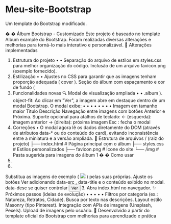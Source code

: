 # Meu-site-Bootstrap
Um template do Bootstrap modificado.

�
� Álbum Bootstrap - Customizado
 Este projeto é baseado no template Album example do 
Bootstrap. Foram realizadas diversas
 alterações e melhorias para torná-lo mais interativo e personalizável.
 🚀 Alterações implementadas
 1. Estrutura do projeto
 • 
• 
Separação do arquivo de estilos em 
styles.css para melhor organização do código.
 Inclusão de um arquivo 
favicon.png (exemplo fornecido).
 2. Estilização
 • 
• 
Ajustes no CSS para garantir que as imagens tenham proporção adequada (
 cover ).
 Seção do álbum com espaçamento e cor de fundo (
 3. Funcionalidades novas
 🔍 Modal de visualização ampliada
 • 
• 
.album ).
 object-fit: 
Ao clicar em "Ver", a imagem abre em destaque dentro de um modal Bootstrap.
 O modal exibe:
 • 
• 
• 
• 
• 
• 
• 
• 
Imagem em tamanho maior
 Título
 Descrição
 Navegação entre imagens com botões Anterior e Próxima.
 Suporte opcional para atalhos de teclado:
 ← (esquerda): imagem anterior
 → (direita): próxima imagem
 Esc : fecha o modal
 4. Correções
 • 
O modal agora lê os dados diretamente do DOM (através de atributos 
data-* ou do conteúdo
 do card), evitando inconsistência entre a miniatura e a versão ampliada.
 📂 Estrutura de arquivos
 / (raiz do projeto)
 ├── index.html        # Página principal com o álbum
 ├── styles.css        # Estilos personalizados
 ├── favicon.png       # Ícone do site
 └── /img              # Pasta sugerida para imagens do álbum
 1
�
� Como usar
 1. 
2. 
Substitua as imagens de exemplo (
 <img src="..."> ) pelas suas próprias.
 Ajuste os botões Ver adicionando 
data-src , 
data-title e 
o conteúdo exibido no modal. 
data-desc se quiser controlar
 <button type="button" class="btn btn-sm btn-outline-secondary view-btn"
 data-src="img/foto-grande.jpg"
 data-title="Título da Foto"
 data-desc="Descrição detalhada da foto">
  Ver
 </button>
 3. 
Abra 
index.html no navegador.
 ✨ Próximos passos (ideias de evolução)
 • 
• 
• 
• 
• 
Filtros por categoria (ex.: Natureza, Retratos, Cidade).
 Busca por texto nas descrições.
 Layout estilo Masonry (tipo Pinterest).
 Integração com APIs de imagens (Unsplash, Pexels).
 Upload de imagens pelo usuário.
 📌 Desenvolvido a partir do template oficial do Bootstrap com melhorias para aprendizado e prática

